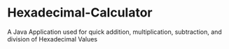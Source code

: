 # Hexadecimal-Calculator
A Java Application used for quick addition, multiplication, subtraction, and division of Hexadecimal Values
